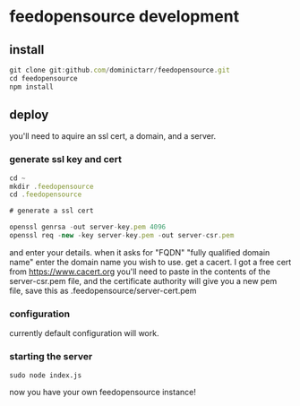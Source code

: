 
# feedopensource development

## install

``` js
git clone git:github.com/dominictarr/feedopensource.git
cd feedopensource
npm install
```

## deploy

you'll need to aquire an ssl cert, a domain, and a server.

### generate ssl key and cert

``` js
cd ~
mkdir .feedopensource
cd .feedopensource

# generate a ssl cert

openssl genrsa -out server-key.pem 4096
openssl req -new -key server-key.pem -out server-csr.pem

```

and enter your details. when it asks for "FQDN"
"fully qualified domain name" enter the domain name you wish to use.
get a cacert. I got a free cert from https://www.cacert.org
you'll need to paste in the contents of the server-csr.pem file,
and the certificate authority will give you a new pem file,
save this as .feedopensource/server-cert.pem

### configuration

currently default configuration will work.

### starting the server

```
sudo node index.js
```

now you have your own feedopensource instance!


